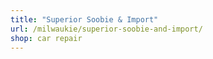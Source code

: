 ```yaml
---
title: "Superior Soobie & Import"
url: /milwaukie/superior-soobie-and-import/
shop: car repair
---
```

